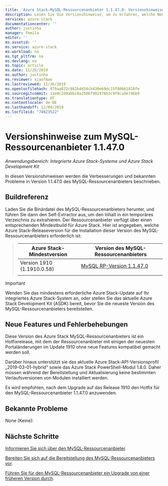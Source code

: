 ```yaml
---
title: 'Azure Stack-MySQL-Ressourcenanbieter 1.1.47.0: Versionshinweise | Microsoft-Dokumentation'
description: Lesen Sie die Versionshinweise, um zu erfahren, welche Neuerungen im Update zum MySQL-Ressourcenanbieter 1.1.47.0 von Azure Stack enthalten sind.
services: azure-stack
documentationcenter: ''
author: justinha
manager: femila
editor: ''
ms.assetid: ''
ms.service: azure-stack
ms.workload: na
ms.tgt_pltfrm: na
ms.devlang: na
ms.topic: article
ms.date: 11/26/2019
ms.author: justinha
ms.reviewer: xiaofmao
ms.lastreviewed: 11/26/2019
ms.openlocfilehash: 979aa822c981b4d34cb430e69dc15f80661818fe
ms.sourcegitcommit: 11e0c2d9abbc0a2506f992976b3c9f8ca4e746b9
ms.translationtype: HT
ms.contentlocale: de-DE
ms.lasthandoff: 12/04/2019
ms.locfileid: "74823522"
---
```

# <a name="mysql-resource-provider-11470-release-notes"></a>Versionshinweise zum MySQL-Ressourcenanbieter 1.1.47.0

*Anwendungsbereich: Integrierte Azure Stack-Systeme und Azure Stack Development Kit*

In diesen Versionshinweisen werden die Verbesserungen und bekannten Probleme in Version 1.1.47.0 des MySQL-Ressourcenanbieters beschrieben.

## <a name="build-reference"></a>Buildreferenz
Laden Sie die Binärdatei des MySQL-Ressourcenanbieters herunter, und führen Sie dann den Self-Extractor aus, um den Inhalt in ein temporäres Verzeichnis zu extrahieren. Der Ressourcenanbieter verfügt über einen entsprechenden Mindestbuild für Azure Stack. Hier ist angegeben, welche Azure Stack-Releaseversion für die Installation dieser Version des MySQL-Ressourcenanbieters erforderlich ist:

> |Azure Stack-Mindestversion|Version des MySQL-Ressourcenanbieters|
> |-----|-----|
> |Version 1910 (1.1910.0.58)|[MySQL RP-Version 1.1.47.0](https://aka.ms/azurestackmysqlrp11470)|  
> |     |     |

> [!IMPORTANT]
> Wenden Sie das mindestens erforderliche Azure Stack-Update auf Ihr integriertes Azure Stack-System an, oder stellen Sie das aktuelle Azure Stack Development Kit (ASDK) bereit, bevor Sie die neueste Version des MySQL-Ressourcenanbieters bereitstellen.

## <a name="new-features-and-fixes"></a>Neue Features und Fehlerbehebungen

Diese Version des Azure Stack MySQL-Ressourcenanbieters ist ein Hotfixrelease, mit dem der Ressourcenanbieter mit einigen der neuesten Portaländerungen im Update 1910 ohne neue Features kompatibel gemacht werden soll.

Darüber hinaus unterstützt sie das aktuelle Azure Stack-API-Versionsprofil „2019-03-01-hybrid“ sowie das Azure Stack PowerShell-Modul 1.8.0. Daher müssen während der Bereitstellung und Aktualisierung keine bestimmten Verlaufsversionen von Modulen installiert werden.

Es wird empfohlen, nach dem Upgrade auf das Release 1910 den Hotfix für den MySQL-Ressourcenanbieter 1.1.47.0 anzuwenden.

## <a name="known-issues"></a>Bekannte Probleme

None (Keine):

## <a name="next-steps"></a>Nächste Schritte
[Informieren Sie sich über den MySQL-Ressourcenanbieter](azure-stack-mysql-resource-provider.md).

[Bereiten Sie sich auf die Bereitstellung des MySQL-Ressourcenanbieters vor](azure-stack-mysql-resource-provider-deploy.md#prerequisites).

[Führen Sie für den MySQL-Ressourcenanbieter ein Upgrade von einer früheren Version durch](azure-stack-mysql-resource-provider-update.md). 
